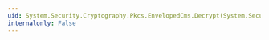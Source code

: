 ```yaml
---
uid: System.Security.Cryptography.Pkcs.EnvelopedCms.Decrypt(System.Security.Cryptography.X509Certificates.X509Certificate2Collection)
internalonly: False
---
```

